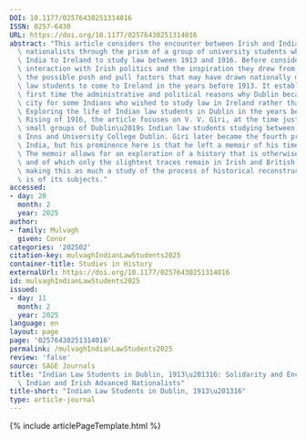 ```yaml
---
DOI: 10.1177/02576430251314016
ISSN: 0257-6430
URL: https://doi.org/10.1177/02576430251314016
abstract: "This article considers the encounter between Irish and Indian advanced\
  \ nationalists through the prism of a group of university students who came from\
  \ India to Ireland to study law between 1913 and 1916. Before considering their\
  \ interaction with Irish politics and the inspiration they drew from it, it explores\
  \ the possible push and pull factors that may have drawn nationally minded Indian\
  \ law students to come to Ireland in the years before 1913. It establishes for the\
  \ first time the administrative and political reasons why Dublin became an attractive\
  \ city for some Indians who wished to study law in Ireland rather than England.\
  \ Exploring the life of Indian law students in Dublin in the years before the Easter\
  \ Rising of 1916, the article focuses on V. V. Giri, at the time just one of the\
  \ small groups of Dublin\u2019s Indian law students studying between the King\u2019\
  s Inns and University College Dublin. Giri later became the fourth president of\
  \ India, but his prominence here is that he left a memoir of his time in Ireland.\
  \ The memoir allows for an exploration of a history that is otherwise largely forgotten\
  \ and of which only the slightest traces remain in Irish and British archival sources,\
  \ making this as much a study of the process of historical reconstruction as it\
  \ is of its subjects."
accessed:
- day: 20
  month: 2
  year: 2025
author:
- family: Mulvagh
  given: Conor
categories: '202502'
citation-key: mulvaghIndianLawStudents2025
container-title: Studies in History
externalUrl: https://doi.org/10.1177/02576430251314016
id: mulvaghIndianLawStudents2025
issued:
- day: 11
  month: 2
  year: 2025
language: en
layout: page
page: '02576430251314016'
permalink: /mulvaghIndianLawStudents2025
review: 'false'
source: SAGE Journals
title: "Indian Law Students in Dublin, 1913\u201316: Solidarity and Encounter Between\
  \ Indian and Irish Advanced Nationalists"
title-short: "Indian Law Students in Dublin, 1913\u201316"
type: article-journal
---
```

{% include articlePageTemplate.html %}
